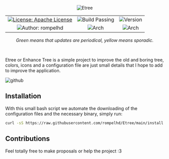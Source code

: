 <p align="center">
    <img src= "https://github.com/rompelhd/Etree/assets/75935831/0742ec25-6b18-4494-b6be-943f6f981aa6" alt="Etree"
</p>

<table align="center">
  <tr>
    <td align="center">
      <a href="https://apache.org/licenses/LICENSE-2.0.txt"><img src="https://img.shields.io/badge/License-Apache%20License%20-green.svg" alt="License: Apache License"></a>
    </td>
    <td align="center">
      <img src="https://img.shields.io/badge/Build-Passing-green" alt="Build Passing">
    </td>
    <td align="center">
      <img src="https://img.shields.io/badge/Version-v0.4.2-blue" alt="Version">
    </td>
  </tr>
  <tr>
    <td align="center">
      <img src="https://img.shields.io/badge/Author-rompelhd-red" alt="Author: rompelhd">
    </td>
    <td align="center">
      <img src="https://img.shields.io/badge/Arch-arm64%20%7C%20x86--64%20%7C%20termux64-green?style=flat&labelColor=gray" alt="Arch">
    </td>
    <td align="center">
      <img src="https://img.shields.io/badge/Arch-armhf%20%7C%20i386%20%7C%20termuxhf-yellow?style=flat&labelColor=gray" alt="Arch">
    </td>
  </tr>
</table>

<p align="center">
    <i>Green means that updates are periodical, yellow means sporadic.</i>
</p>

<br/>

Etree or Enhance Tree is a simple project to improve the old and boring tree, colors, icons and a configuration file are just small details that I hope to add to improve the application.
  
![github](https://github.com/rompelhd/Etree/assets/75935831/dfb30104-b0eb-418a-88fe-a9519281534d)

## Installation

With this small bash script we automate the downloading of the configuration files and the necessary binary, simply run:

```bash
curl -sS https://raw.githubusercontent.com/rompelhd/Etree/main/install.sh | bash
```

## Contributions

Feel totally free to make proposals or help the project :3
